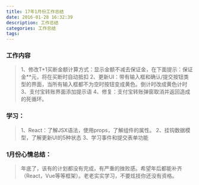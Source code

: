 ```yaml
---
title: 17年1月份工作总结
date: 2016-01-28 16:32:39
description: 工作总结
categories: 工作总结
tags:
---
```


### 工作内容
> 1、修改T+1买断金额计算方式：显示金额不减去保证金，在下面提示：保证金**元，将在买断时自动抵扣
  2、更新UI：带有输入框和确认/提交按钮类型的界面，当所有输入框都不为空时按钮变成黄色。倒计时改成黄色计时
  3、支付宝转账界面添加提示语
  4、修复：支付宝转账弹窗取消并返回造成的死循环。

### 学习：
> 1、React：了解JSX语法，使用props，了解组件的属性。
  2、挂钩数据模型，了解更新UI的5种状态
  3、学习事件和提交表单功能


### 1月份心情总结：
> 年底了，该有的计划都没有完成，有严重的挫败感。希望年后都能补齐（React，Vue等等框架）。老老实实学习，不要炫技你还没有资格。